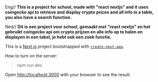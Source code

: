 Eng//
**This is a project for school, made with "react nextjs" and it uses coingecko api to 
retrieve and display crypto prices and all info in a table, you also have a search function.**

Ned//
**Dit is een project voor school, gemaakt met "react nextjs" en het gebruikt coingecko api 
om crypto prijzen en alle info op te halen en displayen in een tabel, je hebt ook een zoek functie.**


This is a [Next.js](https://nextjs.org/) project bootstrapped with [`create-next-app`](https://github.com/vercel/next.js/tree/canary/packages/create-next-app).

How to turn on the server:
> npm run dev

Open [http://localhost:3000](http://localhost:3000) with your browser to see the result.

